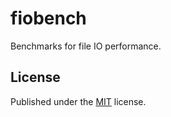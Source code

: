# fiobench

Benchmarks for file IO performance.

## License

Published under the [MIT](./LICENSE) license.
